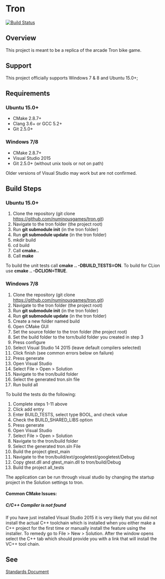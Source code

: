 # Tron #

[![Build Status][Travis Badge]][Travis Link]

## Overview ##
This project is meant to be a replica of the arcade Tron bike game.

## Support ##
This project officially supports Windows 7 & 8 and Ubuntu 15.0+;

## Requirements ##

### Ubuntu 15.0+ ###

 * CMake 2.8.7+
 * Clang 3.6+ or GCC 5.2+
 * Git 2.5.0+
 
### Windows 7/8 ###

 * CMake 2.8.7+
 * Visual Studio 2015
 * Git 2.5.0+ (without unix tools or not on path)
 
Older versions of Visual Studio may work but are not 
confirmed.

## Build Steps ##

### Ubuntu 15.0+ ###

1. Clone the repository (git clone https://github.com/numinousgames/tron.git)
2. Navigate to the tron folder (the project root)
3. Run **git submodule init** (in the tron folder)
4. Run **git submodule update** (in the tron folder)
5. mkdir build
6. cd build
7. Call **cmake..**
8. Call **make**

To build the unit tests call **cmake .. -DBUILD_TESTS=ON**.
To build for CLion use **cmake .. -DCLION=TRUE**.

### Windows 7/8 ###

1. Clone the repository (git clone https://github.com/numinousgames/tron.git)
2. Navigate to the tron folder (the project root)
3. Run **git submodule init** (in the tron folder)
4. Run **git submodule update** (in the tron folder)
5. Create a new folder named build
6. Open CMake GUI
7. Set the source folder to the tron folder (the project root)
8. Set the build folder to the torn/build folder you created in step 3
9. Press configure
10. Select Visual Studio 14 2015 (leave default compilers selected)
11. Click finish (see common errors below on failure)
12. Press generate
13. Open Visual Studio
14. Select File > Open > Solution
15. Navigate to the tron/build folder
16. Select the generated tron.sln file
17. Run build all

To build the tests do the following:
1. Complete steps 1-11 above
2. Click add entry
3. Enter BUILD_TESTS, select type BOOL, and check value
4. Check the BUILD_SHARED_LIBS option
5. Press generate
6. Open Visual Studio
7. Select File > Open > Solution
8. Navigate to the tron/build folder
9. Select the generated tron.sln File
10. Build the project gtest_main
11. Navigate to the tron/build/ext/googletest/googletest/Debug
12. Copy gtest.dll and gtest_main.dll to tron/build/Debug
13. Build the project all_tests

The application can be run through visual studio by changing the startup 
project in the Solution settings to tron.

#### Common CMake Issues: ####
##### C/C++ Compiler is not found #####
If you have just installed Visual Studio 2015 it is very likely that you did
not install the actual C++ toolchain which is installed when you either make 
a C++ project for the first time or manually install the feature using the
installer. To remedy go to File > New > Solution. After the window opens
select the C++ tab which should provide you with a link that will install
the VC++ tool chain.

## See ##

[Standards Document][Standards]


[Standards]: http://bit.ly/1J4g51q
[Travis Badge]: https://travis-ci.org/numinousgames/tron.svg
[Travis Link]: https://travis-ci.org/numinousgames/tron